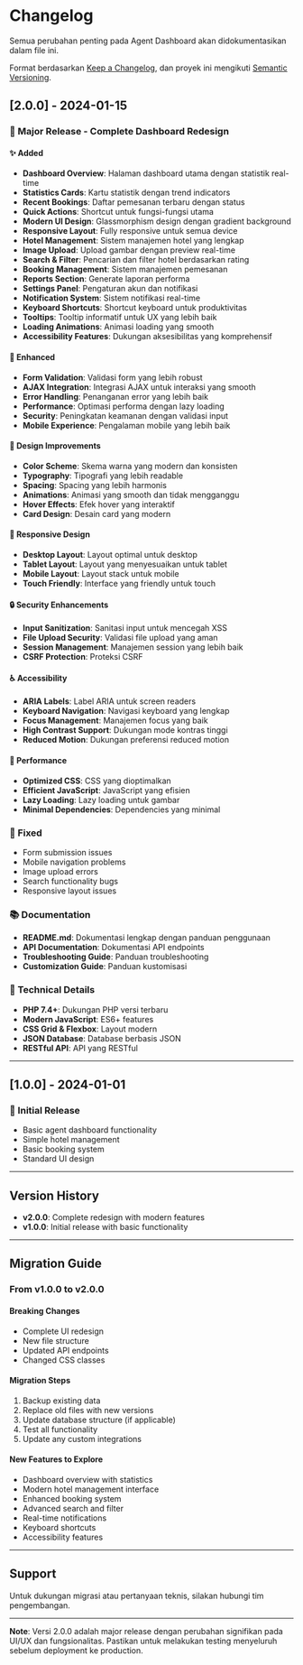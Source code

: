 # Changelog

Semua perubahan penting pada Agent Dashboard akan didokumentasikan dalam file ini.

Format berdasarkan [Keep a Changelog](https://keepachangelog.com/en/1.0.0/),
dan proyek ini mengikuti [Semantic Versioning](https://semver.org/spec/v2.0.0.html).

## [2.0.0] - 2024-01-15

### 🎉 Major Release - Complete Dashboard Redesign

#### ✨ Added
- **Dashboard Overview**: Halaman dashboard utama dengan statistik real-time
- **Statistics Cards**: Kartu statistik dengan trend indicators
- **Recent Bookings**: Daftar pemesanan terbaru dengan status
- **Quick Actions**: Shortcut untuk fungsi-fungsi utama
- **Modern UI Design**: Glassmorphism design dengan gradient background
- **Responsive Layout**: Fully responsive untuk semua device
- **Hotel Management**: Sistem manajemen hotel yang lengkap
- **Image Upload**: Upload gambar dengan preview real-time
- **Search & Filter**: Pencarian dan filter hotel berdasarkan rating
- **Booking Management**: Sistem manajemen pemesanan
- **Reports Section**: Generate laporan performa
- **Settings Panel**: Pengaturan akun dan notifikasi
- **Notification System**: Sistem notifikasi real-time
- **Keyboard Shortcuts**: Shortcut keyboard untuk produktivitas
- **Tooltips**: Tooltip informatif untuk UX yang lebih baik
- **Loading Animations**: Animasi loading yang smooth
- **Accessibility Features**: Dukungan aksesibilitas yang komprehensif

#### 🔧 Enhanced
- **Form Validation**: Validasi form yang lebih robust
- **AJAX Integration**: Integrasi AJAX untuk interaksi yang smooth
- **Error Handling**: Penanganan error yang lebih baik
- **Performance**: Optimasi performa dengan lazy loading
- **Security**: Peningkatan keamanan dengan validasi input
- **Mobile Experience**: Pengalaman mobile yang lebih baik

#### 🎨 Design Improvements
- **Color Scheme**: Skema warna yang modern dan konsisten
- **Typography**: Tipografi yang lebih readable
- **Spacing**: Spacing yang lebih harmonis
- **Animations**: Animasi yang smooth dan tidak mengganggu
- **Hover Effects**: Efek hover yang interaktif
- **Card Design**: Desain card yang modern

#### 📱 Responsive Design
- **Desktop Layout**: Layout optimal untuk desktop
- **Tablet Layout**: Layout yang menyesuaikan untuk tablet
- **Mobile Layout**: Layout stack untuk mobile
- **Touch Friendly**: Interface yang friendly untuk touch

#### 🔒 Security Enhancements
- **Input Sanitization**: Sanitasi input untuk mencegah XSS
- **File Upload Security**: Validasi file upload yang aman
- **Session Management**: Manajemen session yang lebih baik
- **CSRF Protection**: Proteksi CSRF

#### ♿ Accessibility
- **ARIA Labels**: Label ARIA untuk screen readers
- **Keyboard Navigation**: Navigasi keyboard yang lengkap
- **Focus Management**: Manajemen focus yang baik
- **High Contrast Support**: Dukungan mode kontras tinggi
- **Reduced Motion**: Dukungan preferensi reduced motion

#### 🚀 Performance
- **Optimized CSS**: CSS yang dioptimalkan
- **Efficient JavaScript**: JavaScript yang efisien
- **Lazy Loading**: Lazy loading untuk gambar
- **Minimal Dependencies**: Dependencies yang minimal

### 🐛 Fixed
- Form submission issues
- Mobile navigation problems
- Image upload errors
- Search functionality bugs
- Responsive layout issues

### 📚 Documentation
- **README.md**: Dokumentasi lengkap dengan panduan penggunaan
- **API Documentation**: Dokumentasi API endpoints
- **Troubleshooting Guide**: Panduan troubleshooting
- **Customization Guide**: Panduan kustomisasi

### 🔧 Technical Details
- **PHP 7.4+**: Dukungan PHP versi terbaru
- **Modern JavaScript**: ES6+ features
- **CSS Grid & Flexbox**: Layout modern
- **JSON Database**: Database berbasis JSON
- **RESTful API**: API yang RESTful

---

## [1.0.0] - 2024-01-01

### 🎉 Initial Release
- Basic agent dashboard functionality
- Simple hotel management
- Basic booking system
- Standard UI design

---

## Version History

- **v2.0.0**: Complete redesign with modern features
- **v1.0.0**: Initial release with basic functionality

---

## Migration Guide

### From v1.0.0 to v2.0.0

#### Breaking Changes
- Complete UI redesign
- New file structure
- Updated API endpoints
- Changed CSS classes

#### Migration Steps
1. Backup existing data
2. Replace old files with new versions
3. Update database structure (if applicable)
4. Test all functionality
5. Update any custom integrations

#### New Features to Explore
- Dashboard overview with statistics
- Modern hotel management interface
- Enhanced booking system
- Advanced search and filter
- Real-time notifications
- Keyboard shortcuts
- Accessibility features

---

## Support

Untuk dukungan migrasi atau pertanyaan teknis, silakan hubungi tim pengembangan.

---

**Note**: Versi 2.0.0 adalah major release dengan perubahan signifikan pada UI/UX dan fungsionalitas. Pastikan untuk melakukan testing menyeluruh sebelum deployment ke production. 